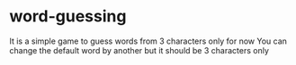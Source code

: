 # word-guessing
It is a simple game to guess words from 3 characters only for now
You can change the default word by another but it should be 3 characters only
